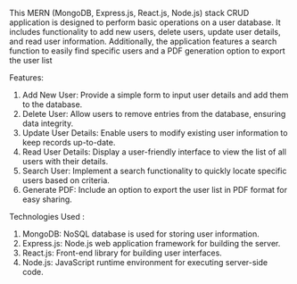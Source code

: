 This MERN (MongoDB, Express.js, React.js, Node.js) stack CRUD application is designed to perform basic
operations on a user database. It includes functionality to add new users, delete users, update user details, and read user
information. Additionally, the application features a search function to easily find specific users and a PDF generation
option to export the user list

Features:

 1. Add New User: Provide a simple form to input user details and add them to the database.
 2. Delete User: Allow users to remove entries from the database, ensuring data integrity.
 3. Update User Details: Enable users to modify existing user information to keep records up-to-date.
 4. Read User Details: Display a user-friendly interface to view the list of all users with their details.
 5. Search User: Implement a search functionality to quickly locate specific users based on criteria.
 6. Generate PDF: Include an option to export the user list in PDF format for easy sharing.

Technologies Used :

 1. MongoDB: NoSQL database is used for storing user information.
 2. Express.js: Node.js web application framework for building the server.
 3. React.js: Front-end library for building user interfaces.
 4. Node.js: JavaScript runtime environment for executing server-side code.
